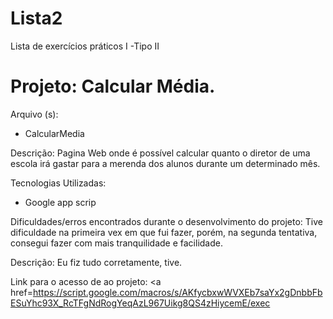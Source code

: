 # Lista2
Lista de exercícios práticos I -Tipo II
<h1> Projeto: Calcular Média. </h1>

Arquivo (s):
<ul>
  <li> CalcularMedia </li>
</ul>

Descrição: Pagina Web onde é possível calcular quanto o diretor de uma escola irá gastar para a merenda dos alunos durante um determinado mês.

Tecnologias Utilizadas:


<ul>
  <li>Google app scrip</li>
</ul>

Dificuldades/erros encontrados durante o desenvolvimento do projeto: Tive dificuldade na primeira vex em que fui fazer, porém, na segunda tentativa, consegui fazer com mais tranquilidade e facilidade.

Descrição: Eu fiz tudo corretamente, tive.

Link para o acesso de ao projeto:
<a href=https://script.google.com/macros/s/AKfycbxwWVXEb7saYx2gDnbbFbESuYhc93X_RcTFgNdRogYeqAzL967Uikg8QS4zHiycemE/exec</a>
